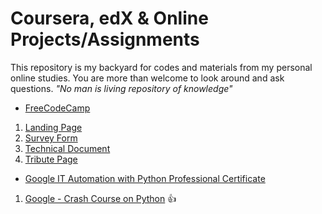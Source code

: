 # Coursera, edX & Online Projects/Assignments

This repository is my backyard for codes and materials from my personal online studies. You are more than welcome to look around and ask questions. *"No man is living repository of knowledge"*

*  [FreeCodeCamp](https://github.com/RAYOPOKU/Courses/tree/master/FreeCodeCamp)
1. [Landing Page](https://github.com/RAYOPOKU/Courses/tree/master/FreeCodeCamp/Landing%20Page)
2. [Survey Form](https://github.com/RAYOPOKU/Courses/tree/master/FreeCodeCamp/Survey%20Form)
3. [Technical Document](https://github.com/RAYOPOKU/Courses/tree/master/FreeCodeCamp/Technical%20Document)
4. [Tribute Page](https://github.com/RAYOPOKU/Courses/tree/master/FreeCodeCamp/Tribute%20Page)

* [Google IT Automation with Python Professional Certificate](https://github.com/RAYOPOKU/Courses/tree/master/Google%20IT%20Automation%20with%20Python)

1. [Google - Crash Course on Python](https://github.com/RAYOPOKU/Courses/tree/master/Google%20IT%20Automation%20with%20Python/Google%20-%20Crash%20Course%20on%20Python) :thumbsup:
